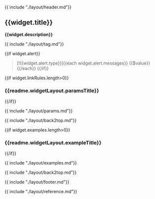 {{ include "./layout/header.md"}}

## {{widget.title}}

**{{widget.description}}**

{{ include "./layout/tag.md"}}

{{if widget.alert}}
> [!{{widget.alert.type}}]{{each widget.alert.messages}}
> {{$value}}{{/each}}
{{/if}}

{{if widget.linkRules.length>0}}
### {{readme.widgetLayout.paramsTitle}}
{{/if}}

{{ include "./layout/params.md"}}

{{ include "./layout/back2top.md"}}

{{if widget.examples.length>0}}
### {{readme.widgetLayout.exampleTitle}}
{{/if}}

{{ include "./layout/examples.md"}}

{{ include "./layout/back2top.md"}}

{{ include "./layout/footer.md"}}

{{ include "./layout/reference.md"}}
